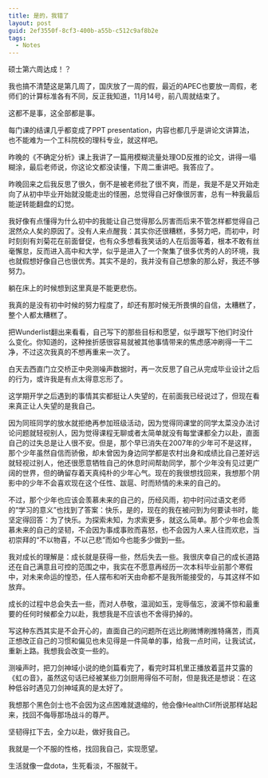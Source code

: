 ```yaml
---
title: 是的，我错了
layout: post
guid: 2ef3550f-8cf3-400b-a55b-c512c9af8b2e
tags:
  - Notes
---
```


<!--
[![bridge to wonderland]({{ site.baseurl }}/media/files/2014/09/05/bridge-to-wonderland.jpg)](http://500px.com/photo/82158657)

[Lucian](http://lucianmarin.com/ "Lucian")
-->

硕士第六周达成！？

我也搞不清楚这是第几周了，国庆放了一周的假，最近的APEC也要放一周假，老师们的计算标准各有不同，反正我知道，11月14号，前八周就结束了。

这都不是事，这全部都是事。

每门课的结课几乎都变成了PPT presentation，内容也都几乎是讲论文讲算法，也不能难为一个工科院校的理科专业，就这样吧。

昨晚的《不确定分析》课上我讲了一篇用模糊流量处理OD反推的论文，讲得一塌糊涂，最后老师说，你这论文都没读懂，下周二重讲吧。我答应了。

昨晚回来之后我反思了很久，倒不是被老师批了很不爽，而是，我是不是又开始走向了从初中毕业开始就没能走出的怪圈，总觉得自己好像很厉害，总有一种我最后能逆转能翻盘的幻觉。

我好像有点懂得为什么初中的我能让自己觉得那么厉害而后来不管怎样都觉得自己泯然众人矣的原因了。没有人来点醒我：其实你还很糟糕，多努力吧，而初中，时时刻刻有刘菊花在前面督促，也有众多想看我笑话的人在后面等着，根本不敢有丝毫懈怠，反而进入高中和大学，似乎是进入了一个聚集了很多优秀的人的环境，我也就假想好像自己也很优秀。其实不是的，我并没有自己想象的那么好，我还不够努力。

躺在床上的时候想到这里真是不能更悲伤。

我真的是没有初中时候的努力程度了，却还有那时候无所畏惧的自信，太糟糕了，整个人都太糟糕了。

把Wunderlist翻出来看看，自己写下的那些目标和愿望，似乎跟写下他们时没什么变化。你知道的，这种挫折感很容易就被其他事情带来的焦虑感冲刷得一干二净，不过这次我真的不想再重来一次了。

白天去西直门立交桥正中央测噪声数据时，再一次反思了自己从完成毕业设计之后的行为，或许我是有点太得意忘形了。

这学期开学之后遇到的事情其实都挺让人失望的，在前面我已经说过了，但现在看来真正让人失望的是我自己。

因为同班同学的放水就拒绝再参加班级活动，因为觉得同课堂的同学太菜没办法讨论问题就轻视别人，因为觉得课程无聊或者太简单就没有每堂课都全力以赴，直面自己的过失总是让人很不安。但是，那个早已消失在2007年的少年可不是这样，那个少年虽然自信而骄傲，却未曾因为身边同学都是农村出身和成绩比自己差好远就轻视过别人，他还很愿意牺牲自己的休息时间帮助同学，那个少年没有见过更广阔的世界，但的确留存着天真纯朴的少年心气。现在的我很想找回来，我想那个阴影中的少年不会喜欢现在这个任性、跋扈、时而矫情的未来的自己的。

不过，那个少年也应该会羡慕未来的自己的，历经风雨，初中时问过语文老师的“学习的意义”也找到了答案：快乐，是的，现在的我在被问到为何要读书时，能坚定得回答：为了快乐。为探索未知，为求索更多，就这么简单。那个少年也会羡慕未来的自己的坚韧，不会因为事成事败而喜怒，也不会因为人来人往而欢悲，当初崇拜的“不以物喜，不以己悲”而如今也能多少做到一些。

我对成长的理解是：成长就是获得一些，然后失去一些。我很庆幸自己的成长道路还在自己满意且可控的范围之中，我实在不愿意再经历一次本科毕业前那个寒假中，对未来命运的惶恐，任人摆布和听天由命都不是我所能接受的，与其这样不如放弃。

成长的过程中总会失去一些，而对人恭敬，温润如玉，宠辱偕忘，波澜不惊和最重要的任何时候都全力以赴，我想我是不应该也不舍得扔掉的。

写这种东西其实是不会开心的，直面自己的问题所在远比刷微博刷推特痛苦，而真正想改正自己的习惯和偏见也未见得是一件简单的事，给我一点时间，让我试试，重新上路。我想我会改变一些的。

测噪声时，把刀剑神域小说的绝剑篇看完了，看完时耳机里正播放着蓝井艾露的《虹の音》，虽然这句话已经被某些刀剑厨用得俗不可耐，但是我还是想说：在这种低谷时遇见刀剑神域真的是太好了。

我想那个黑色剑士也不会因为这点困难就退缩的，他会像HealthClif所说那样站起来，找回不侮辱那场战斗的尊严。

坚韧得扛下去，全力以赴，做好我自己。

我就是一个不服的性格，找回我自己，实现愿望。

生活就像一盘dota，生死看淡，不服就干。
